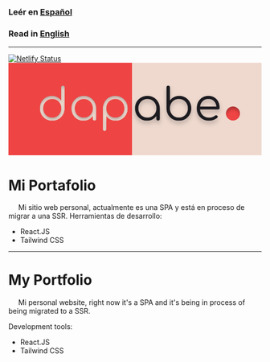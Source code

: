 ### Leér en [Español](#mi-portafolio)

### Read in [English](#my-portfolio) 

---
[![Netlify Status](https://api.netlify.com/api/v1/badges/572f4485-bb7e-4edd-a92a-2ff1e0908458/deploy-status)](https://app.netlify.com/sites/dapabe/deploys)
![Portfolio logo](public/preview.png)

# Mi Portafolio

&nbsp;&nbsp;&nbsp;&nbsp; Mi sitio web personal, actualmente es una SPA y está en proceso de migrar a una SSR.
Herramientas de desarrollo:
- React.JS 
- Tailwind CSS

---

# My Portfolio

&nbsp;&nbsp;&nbsp;&nbsp; Mi personal website, right now it's a SPA and it's being in process of being migrated to a SSR.

Development tools:
- React.JS 
- Tailwind CSS
